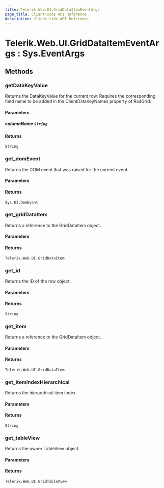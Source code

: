 ```yaml
---
title: Telerik.Web.UI.GridDataItemEventArgs
page_title: Client-side API Reference
description: Client-side API Reference
---
```


# Telerik.Web.UI.GridDataItemEventArgs : Sys.EventArgs 

## Methods

###  getDataKeyValue

Returns the DataKeyValue for the current row. Requires the corresponding field name to be added in the ClientDataKeyNames property of RadGrid.

#### Parameters

##### columnName `String`

#### Returns

`String` 

###  get_domEvent

Returns the DOM event that was raised for the current event.

#### Parameters

#### Returns

`Sys.UI.DomEvent` 

###  get_gridDataItem

Returns a reference to the GridDataItem object.

#### Parameters

#### Returns

`Telerik.Web.UI.GridDataItem` 

###  get_id

Returns the ID of the row object.

#### Parameters

#### Returns

`String` 

###  get_item

Returns a reference to the GridDataItem object.

#### Parameters

#### Returns

`Telerik.Web.UI.GridDataItem` 

###  get_itemIndexHierarchical

Returns the hierarchical item index.

#### Parameters

#### Returns

`String` 

###  get_tableView

Returns the owner TableView object.

#### Parameters

#### Returns

`Telerik.Web.UI.GridTableView` 


